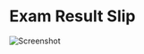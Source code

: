 # Exam Result Slip

![Screenshot](https://user-images.githubusercontent.com/65198559/221187362-d5806f9b-fefe-4b71-9ec8-13d9cb3b705f.jpg)

 
